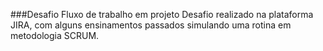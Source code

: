 ###Desafio Fluxo de trabalho em projeto
Desafio realizado na plataforma JIRA, com alguns ensinamentos passados simulando uma rotina em metodologia SCRUM.